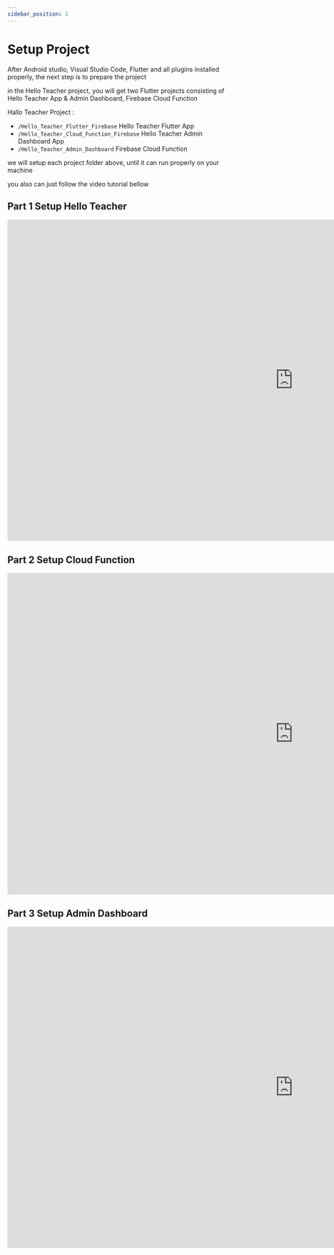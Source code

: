 ```yaml
---
sidebar_position: 1
---
```


# Setup Project

After Android studio, Visual Studio Code, Flutter and all plugins installed properly, the next step is to prepare the project

in the Hello Teacher project, you will get two Flutter projects consisting of Hello Teacher App & Admin Dashboard, Firebase Cloud Function

Hallo Teacher Project :

- `/Hello_Teacher_Flutter_Firebase` Hello Teacher Flutter App
- `/Hello_Teacher_Cloud_Function_Firebase` Hello Teacher Admin Dashboard App
- `/Hello_Teacher_Admin_Dashboard` Firebase Cloud Function

we will setup each project folder above, until it can run properly on your machine

you also can just follow the video tutorial bellow

## Part 1 Setup Hello Teacher

<iframe src="https://www.youtube.com/embed/ZI55UEeNjeM" width="1280" height="720" frameborder="0"></iframe>

## Part 2 Setup Cloud Function

<iframe src="https://www.youtube.com/embed/viJoE3N5Kzw" width="1280" height="720" frameborder="0"></iframe>

## Part 3 Setup Admin Dashboard

<iframe src="https://www.youtube.com/embed/a7xOMs7PcG0" width="1280" height="720" frameborder="0"></iframe>

